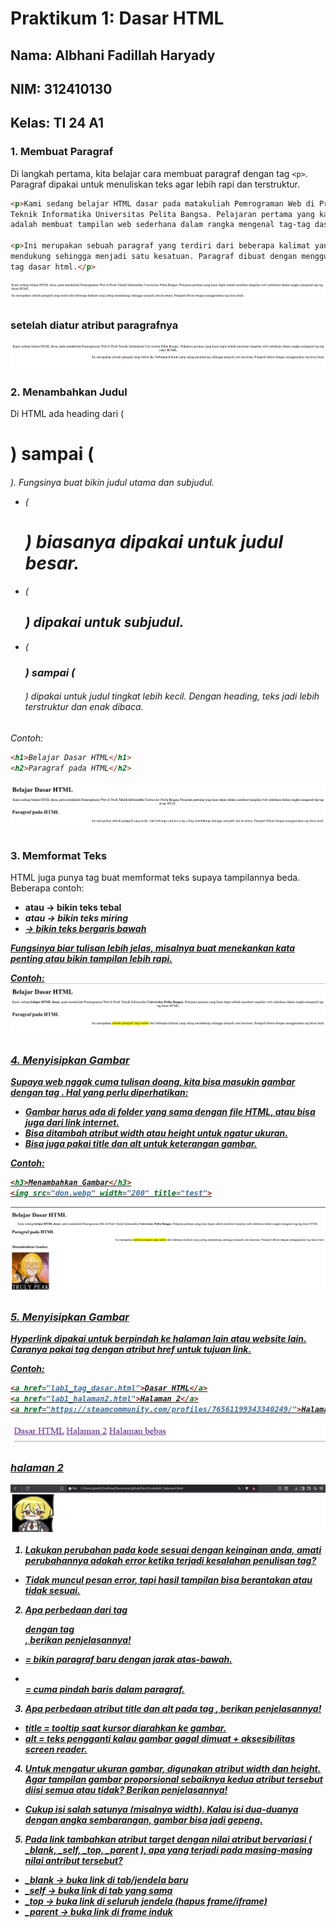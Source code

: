 # Praktikum 1: Dasar HTML

## Nama: Albhani Fadillah Haryady
## NIM: 312410130
## Kelas: TI 24 A1

### 1. Membuat Paragraf
Di langkah pertama, kita belajar cara membuat paragraf dengan tag `<p>`. Paragraf dipakai untuk menuliskan teks agar lebih rapi dan terstruktur.

```html
<p>Kami sedang belajar HTML dasar pada matakuliah Pemrograman Web di Prodi
Teknik Informatika Universitas Pelita Bangsa. Pelajaran pertama yang kami dapat
adalah membuat tampilan web sederhana dalam rangka mengenal tag-tag dasar HTML.</p>

<p>Ini merupakan sebuah paragraf yang terdiri dari beberapa kalimat yang saling
mendukung sehingga menjadi satu kesatuan. Paragraf dibuat dengan menggunakan
tag dasar html.</p>
```
![1](gambar/2.png)
### setelah diatur atribut paragrafnya
![2](gambar/3.png)

### 2. Menambahkan Judul
Di HTML ada heading dari (<h1>) sampai (<h6>). Fungsinya buat bikin judul utama dan subjudul.
- (<h1>) biasanya dipakai untuk judul besar.
- (<h2>) dipakai untuk subjudul.
- (<h3>) sampai (<h6>) dipakai untuk judul tingkat lebih kecil.
Dengan heading, teks jadi lebih terstruktur dan enak dibaca.

Contoh:
```html
<h1>Belajar Dasar HTML</h1>
<h2>Paragraf pada HTML</h2>
```
![3](gambar/4.png)

### 3. Memformat Teks
HTML juga punya tag buat memformat teks supaya tampilannya beda.
Beberapa contoh:
- <b> atau <strong> → bikin teks tebal
- <i> atau <em> → bikin teks miring
- <u> → bikin teks bergaris bawah

Fungsinya biar tulisan lebih jelas, misalnya buat menekankan kata penting atau bikin tampilan lebih rapi.

Contoh:
![4](gambar/5.png)

### 4. Menyisipkan Gambar
Supaya web nggak cuma tulisan doang, kita bisa masukin gambar dengan tag <img>.
Hal yang perlu diperhatikan:
- Gambar harus ada di folder yang sama dengan file HTML, atau bisa juga dari link internet.
- Bisa ditambah atribut width atau height untuk ngatur ukuran.
- Bisa juga pakai title dan alt untuk keterangan gambar.

Contoh:
```html
<h3>Menambahkan Gambar</h3>
<img src="don.webp" width="200" title="test">
``` 
![5](gambar/7.png)

### 5. Menyisipkan Gambar
Hyperlink dipakai untuk berpindah ke halaman lain atau website lain.
Caranya pakai tag <a> dengan atribut href untuk tujuan link.

Contoh:
```html
<a href="lab1_tag_dasar.html">Dasar HTML</a>
<a href="lab1_halaman2.html">Halaman 2</a>
<a href="https://steamcommunity.com/profiles/76561199343340249/">Halaman bebas</a>
```
![6](gambar/9.png)

### halaman 2
![7](gambar/8.png)

1. Lakukan perubahan pada kode sesuai dengan keinginan anda, amati perubahannya adakah
error ketika terjadi kesalahan penulisan tag?
- Tidak muncul pesan error, tapi hasil tampilan bisa berantakan atau tidak sesuai.
2. Apa perbedaan dari tag <p> dengan tag <br>, berikan penjelasannya!

- <p> = bikin paragraf baru dengan jarak atas-bawah.
- <br> = cuma pindah baris dalam paragraf.
3. Apa perbedaan atribut title dan alt pada tag <img>, berikan penjelasannya!

- title = tooltip saat kursor diarahkan ke gambar.
- alt = teks pengganti kalau gambar gagal dimuat + aksesibilitas screen reader.

4. Untuk mengatur ukuran gambar, digunakan atribut width dan height. Agar tampilan gambar
proporsional sebaiknya kedua atribut tersebut diisi semua atau tidak? Berikan penjelasannya!

- Cukup isi salah satunya (misalnya width). Kalau isi dua-duanya dengan angka sembarangan, gambar bisa jadi gepeng.

5. Pada link tambahkan atribut target dengan nilai atribut bervariasi ( _blank, _self, _top,
_parent ), apa yang terjadi pada masing-masing nilai antribut tersebut?
- _blank → buka link di tab/jendela baru
- _self → buka link di tab yang sama
- _top → buka link di seluruh jendela (hapus frame/iframe)
- _parent → buka link di frame induk
